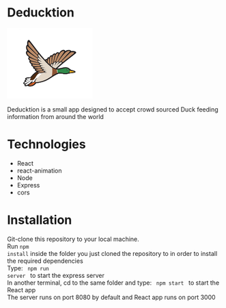# Deducktion

<img src = "https://github.com/xrysen/deducktion/blob/main/src/assets/duck.png?raw=true" width=200 />

Deducktion is a small app designed to accept crowd sourced Duck feeding information from around the world

# Technologies
- React
- react-animation
- Node
- Express
- cors

# Installation
Git-clone this repository to your local machine. 
<br />
Run <code>npm install</code> inside the folder you just cloned the repository to in order to install the required dependencies
<br />
Type: <code> npm run server </code> to start the express server
<br />
In another terminal, cd to the same folder and type: <code> npm start </code> to start the React app
<br /> The server runs on port 8080 by default and React app runs on port 3000 
